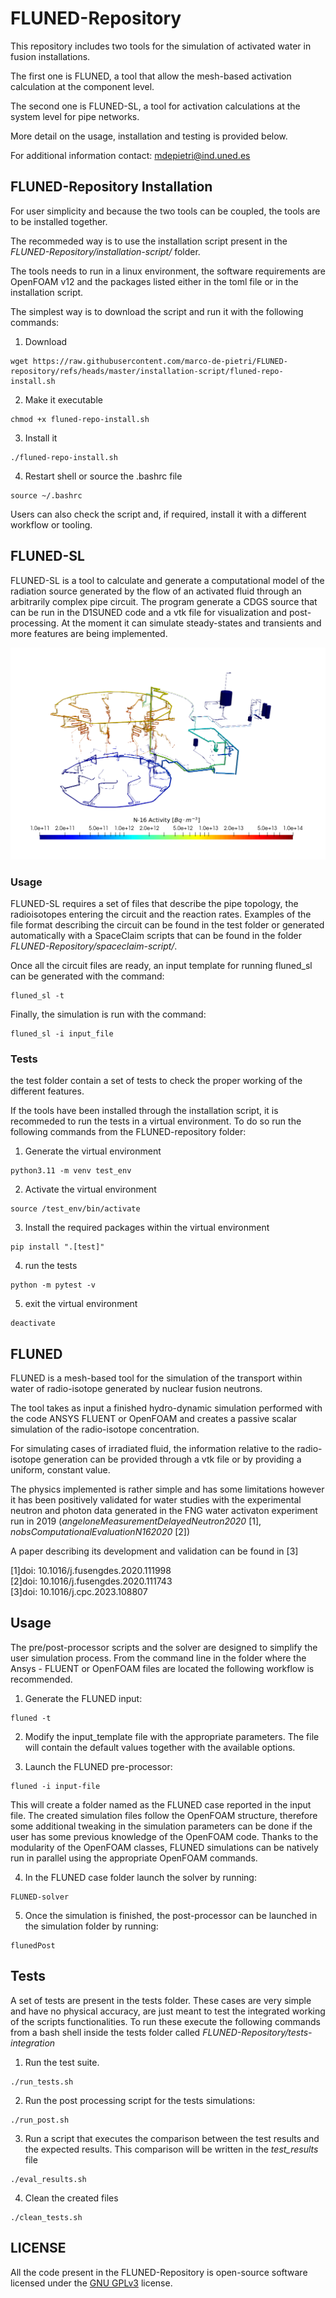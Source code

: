 # FLUNED-Repository

This repository includes two tools for the simulation of activated water in fusion installations.

The first one is FLUNED, a tool that allow the mesh-based activation calculation at the component level.

The second one is FLUNED-SL, a tool for activation calculations at the system level for pipe networks.

More detail on the usage, installation and testing is provided below.

For additional information contact: mdepietri@ind.uned.es

## FLUNED-Repository Installation

For user simplicity and because the two tools can be coupled, the tools are to be installed together.

The recommeded way is to use the installation script present in the _FLUNED-Repository/installation-script/_ folder.

The tools needs to run in a linux environment, the software requirements are OpenFOAM v12 and the packages listed either in the toml file or in the installation script.

The simplest way is to download the script and run it with the following commands:

1. Download
```
wget https://raw.githubusercontent.com/marco-de-pietri/FLUNED-repository/refs/heads/master/installation-script/fluned-repo-install.sh
```

2. Make it executable
```
chmod +x fluned-repo-install.sh
```

3. Install it
```
./fluned-repo-install.sh
```

4. Restart shell or source the .bashrc file
```
source ~/.bashrc
```


Users can also check the script and, if required, install it with a different workflow or tooling.

## FLUNED-SL

FLUNED-SL is a tool to calculate and generate a computational model of the
radiation source generated by the flow of an activated fluid through an
arbitrarily complex pipe circuit. The program generate a CDGS source that can be run in the
D1SUNED code and a vtk file for visualization and post-processing. At the moment
it can simulate steady-states and transients and more features are being implemented.

![mcflow output example](/doc/example.png)

### Usage

FLUNED-SL requires a set of files that describe the pipe topology, the radioisotopes entering the circuit and the reaction rates. Examples of the file format describing the circuit can be found in the test folder or generated automatically with a SpaceClaim scripts that can be found in the folder _FLUNED-Repository/spaceclaim-script/_.

Once all the circuit files are ready, an input template for running fluned_sl can be generated with the command:

```
fluned_sl -t
```

Finally, the simulation is run with the command:

```
fluned_sl -i input_file
```
### Tests

the test folder contain a set of tests to check the proper working of the different features.

If the tools have been installed through the installation script, it is recommeded to run the tests in a virtual environment. To do so run the following commands from the FLUNED-repository folder:

1. Generate the virtual environment
```
python3.11 -m venv test_env
```

2. Activate the virtual environment
```
source /test_env/bin/activate
```

3. Install the required packages within the virtual environment
```
pip install ".[test]"
```

4. run the tests
```
python -m pytest -v
```

5. exit the virtual environment
```
deactivate
```

## FLUNED

FLUNED is a mesh-based tool for the simulation of the transport within water of radio-isotope generated by nuclear fusion neutrons.

The tool takes as input a finished hydro-dynamic simulation performed with the code ANSYS FLUENT or OpenFOAM and creates a passive scalar simulation of the radio-isotope concentration.

For simulating cases of irradiated fluid, the information relative to the radio-isotope generation can be provided through a vtk file or by providing a uniform, constant value.

The physics implemented is rather simple and has some limitations however it has been positively validated for water studies with the experimental neutron and photon data generated in the FNG water activaton experiment run in 2019 (_angeloneMeasurementDelayedNeutron2020_ [1], _nobsComputationalEvaluationN162020_ [2])

A paper describing its development and validation can be found in [3]

[1]doi: 10.1016/j.fusengdes.2020.111998\
[2]doi: 10.1016/j.fusengdes.2020.111743\
[3]doi: 10.1016/j.cpc.2023.108807

## Usage

The pre/post-processor scripts and the solver are designed to simplify the user simulation process. From the command line in the folder where the Ansys - FLUENT or OpenFOAM files are located the following workflow is recommended.

 1.	Generate the FLUNED input:

 ```
 fluned -t
 ```

 2.	Modify the input_template file with the appropriate parameters. The file will contain the default values together with the available options.

 3.	Launch the FLUNED pre-processor:

 ```
 fluned -i input-file
 ```

This will create a folder named as the FLUNED case reported in the input file. The created simulation files follow the OpenFOAM structure, therefore some additional tweaking in the simulation parameters can be done if the user has some previous knowledge of the OpenFOAM code. Thanks to the modularity of the OpenFOAM classes, FLUNED simulations can be natively run in parallel using the appropriate OpenFOAM commands.

4.	In the FLUNED case folder launch the solver by running:

```
FLUNED-solver
```

5.	Once the simulation is finished, the post-processor can be launched in the simulation folder by running:

```
flunedPost
```

## Tests

A set of tests are present in the tests folder. These cases are very simple and have no physical accuracy, are just meant to test the integrated working of the scripts functionalities.
To run these execute the following commands from a bash shell inside the tests folder called _FLUNED-Repository/tests-integration_

1. Run the test suite.

```
./run_tests.sh
```

2. Run the post processing script for the tests simulations:

```
./run_post.sh
```

3. Run a script that executes the comparison between the test results and the expected results. This comparison will be written in the _test_results_ file
```
./eval_results.sh
```

4. Clean the created files
```
./clean_tests.sh
```

## LICENSE
All the code present in the FLUNED-Repository is open-source software licensed under the [GNU GPLv3](./LICENSE) license.

